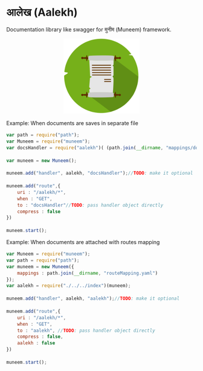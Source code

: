 # आलेख (Aalekh)
Documentation library like swagger for मुनीम (Muneem) framework.

<div style="text-align: center;">
<img src="static/img/aalekh_logo.png" width="200px" >
</div>

Example: When documents are saves in separate file
```js
var path = require("path");
var Muneem = require("muneem");
var docsHandler = require("aalekh")( (path.join(__dirname, "mappings/docs.yaml")  );

var muneem = new Muneem();

muneem.add("handler", aalekh, "docsHandler");//TODO: make it optional

muneem.add("route",{
    uri : "/aalekh/*",
    when : "GET",
    to : "docsHandler"//TODO: pass handler object directly
    compress : false
})

muneem.start();
```


Example: When documents are attached with routes mapping
```js
var Muneem = require("muneem");
var path = require("path");
var muneem = new Muneem({
    mappings : path.join(__dirname, "routeMapping.yaml")
});
var aalekh = require("./../../index")(muneem);

muneem.add("handler", aalekh, "aalekh");//TODO: make it optional

muneem.add("route",{
    uri : "/aalekh/*",
    when : "GET",
    to : "aalekh", //TODO: pass handler object directly
    compress : false,
    aalekh : false
})

muneem.start();
```
